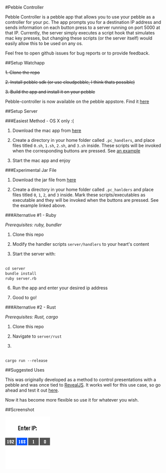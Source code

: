 #Pebble Controller

Pebble Controller is a pebble app that allows you to use your pebble as
a controller for your pc. The app prompts you for a destination IP address and
sends information on each button press to a server running on port 5000 at that
IP. Currently, the server simply executes a script hook that simulates mac key
presses, but changing these scripts (or the server itself) would easily allow
this to be used on any os. 

Feel free to open github issues for bug reports or to provide feedback.

##Setup Watchapp


~~1. Clone the repo~~

~~2. Install pebble sdk (or use cloudpebble, I think thats possible)~~

~~3. Build the app and install it on your pebble~~ 

Pebble-controller is now available on the pebble appstore. Find it
[here](https://apps.getpebble.com/en_US/application/556a32990bfdada493000060)

##Setup Server

###Easiest Method - OS X only :( 

1. Download the mac app from
   [here](https://github.com/andars/pebble-controller/releases)

2. Create a directory in your home folder called `.pc_handlers`, and place
   files titled `0.sh`, `1.sh`, `2.sh`, and `3.sh` inside. These scripts will
   be invoked when the corresponding buttons are pressed. See [an
   example](https://github.com/andars/pebble-controller/tree/master/server/rust/handlers)

3. Start the mac app and enjoy

###Experimental Jar File

1. Download the jar file from
   [here](https://github.com/andars/pebble-controller/releases)

2. Create a directory in your home folder called `.pc_hanlders` and place files
   titled `0`, `1`, `2`, and `3` inside. Mark these scripts/executables as
   executable and they will be invoked when the buttons are pressed. See the
   example linked above.

###Alternative #1 - Ruby

*Prerequisites: ruby, bundler*

1. Clone this repo

2. Modify the handler scripts `server/handlers` to your heart's content 

3. Start the server with:

``` 

cd server
bundle install
ruby server.rb

```

6. Run the app and enter your desired ip address

7. Good to go!

###Alternative #2 - Rust

*Prerequisites: Rust, cargo*

1. Clone this repo

2. Navigate to `server/rust`

3. 

```

cargo run --release

```

##Suggested Uses

This was originally developed as a method to control presentations with
a pebble and was once tied to [RevealJS](https://github.com/hakimel/reveal.js).
It works well for this use case, so go ahead and test it out
[here](http://lab.hakim.se/reveal-js/#/). 

Now it has become more flexible so use it for whatever you wish.

##Screenshot

![screenshot](screenshot.png)
